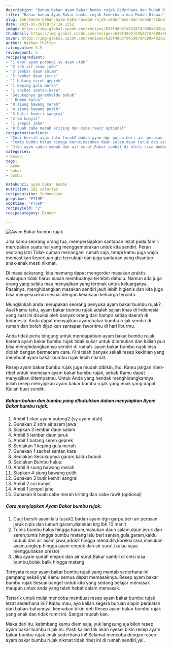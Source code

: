 ```yaml
---
description: "Bahan-bahan Ayam Bakar bumbu rujak Sederhana dan Mudah Dibuat"
title: "Bahan-bahan Ayam Bakar bumbu rujak Sederhana dan Mudah Dibuat"
slug: 856-bahan-bahan-ayam-bakar-bumbu-rujak-sederhana-dan-mudah-dibuat
date: 2021-02-26T10:57:24.225Z
image: https://img-global.cpcdn.com/recipes/620f48d5fd452874/680x482cq70/ayam-bakar-bumbu-rujak-foto-resep-utama.jpg
thumbnail: https://img-global.cpcdn.com/recipes/620f48d5fd452874/680x482cq70/ayam-bakar-bumbu-rujak-foto-resep-utama.jpg
cover: https://img-global.cpcdn.com/recipes/620f48d5fd452874/680x482cq70/ayam-bakar-bumbu-rujak-foto-resep-utama.jpg
author: Nathan Shelton
ratingvalue: 3.9
reviewcount: 5
recipeingredient:
- "1 ekor ayam potong2 sy ayam utuh"
- "2 sdm air asam jawa"
- "3 lembar daun salam"
- "5 lembar daun jeruk"
- "1 batang sereh geprek"
- "1 keping gula merah"
- "1 sachet santan kara"
- "Secukupnya garamkaldu bubuk"
- " Bumbu halus"
- "8 siung bawang merah"
- "4 siung bawang putih"
- "3 butir kemiri sangrai"
- "2 cm kunyit"
- "1 jempol jahe"
- "8 buah cabe merah kriting dan cabe rawit optional"
recipeinstructions:
- "Cuci bersih ayam lalu tusuk2 badan ayam dgn garpu,beri air perasan jeruk nipis dan lumuri garam,diamkan krg lbh 10 menit"
- "Tumis bumbu halus hingga harum,masukan daun salam,daun jeruk dan sereh,tumis hingga bumbu matang lalu beri santan,gula,garam,kaldu bubuk dan air asam jawa,aduk2 hingga mendidih,koreksi rasa,masukan ayam,ungkep hingga ayam empuk dan air surut (kalau saya menggunakan presto)"
- "Jika ayam sudah empuk dan air surut,Bakar sambil di olesi sisa bumbu,bolak balik hingga matang"
categories:
- Resep
tags:
- ayam
- bakar
- bumbu

katakunci: ayam bakar bumbu 
nutrition: 182 calories
recipecuisine: Indonesian
preptime: "PT19M"
cooktime: "PT56M"
recipeyield: "2"
recipecategory: Dinner

---
```



![Ayam Bakar bumbu rujak](https://img-global.cpcdn.com/recipes/620f48d5fd452874/680x482cq70/ayam-bakar-bumbu-rujak-foto-resep-utama.jpg)

Jika kamu seorang orang tua, mempersiapkan santapan lezat pada famili merupakan suatu hal yang menggembirakan untuk kita sendiri. Peran seorang istri Tidak cuman menangani rumah saja, tetapi kamu juga wajib memastikan keperluan gizi tercukupi dan juga santapan yang disantap anak-anak mesti nikmat.

Di masa  sekarang, kita memang dapat mengorder masakan praktis walaupun tidak harus susah membuatnya terlebih dahulu. Namun ada juga orang yang selalu mau menyajikan yang terenak untuk keluarganya. Pasalnya, menghidangkan masakan sendiri jauh lebih higienis dan kita juga bisa menyesuaikan sesuai dengan kesukaan keluarga tercinta. 



Mungkinkah anda merupakan seorang penyuka ayam bakar bumbu rujak?. Asal kamu tahu, ayam bakar bumbu rujak adalah sajian khas di Indonesia yang saat ini disukai oleh banyak orang dari hampir setiap daerah di Indonesia. Anda dapat menyajikan ayam bakar bumbu rujak sendiri di rumah dan boleh dijadikan santapan favoritmu di hari liburmu.

Anda tidak perlu bingung untuk mendapatkan ayam bakar bumbu rujak, karena ayam bakar bumbu rujak tidak sukar untuk ditemukan dan kalian pun bisa menghidangkannya sendiri di rumah. ayam bakar bumbu rujak bisa diolah dengan bermacam cara. Kini telah banyak sekali resep kekinian yang membuat ayam bakar bumbu rujak lebih nikmat.

Resep ayam bakar bumbu rujak juga mudah dibikin, lho. Kamu jangan ribet-ribet untuk memesan ayam bakar bumbu rujak, sebab Kamu dapat menyajikan ditempatmu. Untuk Anda yang hendak menghidangkannya, inilah resep menyajikan ayam bakar bumbu rujak yang enak yang dapat Kalian buat sendiri.

<!--inarticleads1-->

##### Bahan-bahan dan bumbu yang dibutuhkan dalam menyiapkan Ayam Bakar bumbu rujak:

1. Ambil 1 ekor ayam potong2 (sy ayam utuh)
1. Gunakan 2 sdm air asam jawa
1. Siapkan 3 lembar daun salam
1. Ambil 5 lembar daun jeruk
1. Ambil 1 batang sereh geprek
1. Sediakan 1 keping gula merah
1. Gunakan 1 sachet santan kara
1. Sediakan Secukupnya garam,kaldu bubuk
1. Sediakan  Bumbu halus:
1. Ambil 8 siung bawang merah
1. Siapkan 4 siung bawang putih
1. Gunakan 3 butir kemiri sangrai
1. Ambil 2 cm kunyit
1. Ambil 1 jempol jahe
1. Gunakan 8 buah cabe merah kriting dan cabe rawit (optional)




<!--inarticleads2-->

##### Cara menyiapkan Ayam Bakar bumbu rujak:

1. Cuci bersih ayam lalu tusuk2 badan ayam dgn garpu,beri air perasan jeruk nipis dan lumuri garam,diamkan krg lbh 10 menit
1. Tumis bumbu halus hingga harum,masukan daun salam,daun jeruk dan sereh,tumis hingga bumbu matang lalu beri santan,gula,garam,kaldu bubuk dan air asam jawa,aduk2 hingga mendidih,koreksi rasa,masukan ayam,ungkep hingga ayam empuk dan air surut (kalau saya menggunakan presto)
1. Jika ayam sudah empuk dan air surut,Bakar sambil di olesi sisa bumbu,bolak balik hingga matang




Ternyata resep ayam bakar bumbu rujak yang mantab sederhana ini gampang sekali ya! Kamu semua dapat memasaknya. Resep ayam bakar bumbu rujak Sesuai banget untuk kita yang sedang belajar memasak maupun untuk anda yang telah hebat dalam memasak.

Tertarik untuk mulai mencoba membuat resep ayam bakar bumbu rujak lezat sederhana ini? Kalau mau, ayo kalian segera buruan siapin peralatan dan bahan-bahannya, kemudian bikin deh Resep ayam bakar bumbu rujak yang enak dan tidak rumit ini. Sangat mudah kan. 

Maka dari itu, ketimbang kamu diam saja, yuk langsung aja bikin resep ayam bakar bumbu rujak ini. Pasti kalian tak akan nyesel bikin resep ayam bakar bumbu rujak enak sederhana ini! Selamat mencoba dengan resep ayam bakar bumbu rujak nikmat tidak ribet ini di rumah sendiri,ya!.

